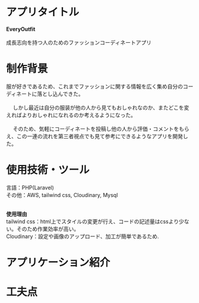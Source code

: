 # アプリタイトル
**EveryOutfit** <br><br>
成長志向を持つ人のためのファッションコーディネートアプリ

# 制作背景
服が好きであるため、これまでファッションに関する情報を広く集め自分のコーディネートに落とし込んできた。<br><br>
　
しかし最近は自分の服装が他の人から見てもおしゃれなのか、またどこを変えればよりおしゃれになれるのか考えるようになった。<br><br>
　
そのため、気軽にコーディネートを投稿し他の人から評価・コメントをもらえ、この一連の流れを第三者視点でも見て参考にできるようなアプリを開発した。

# 使用技術・ツール
言語：PHP(Laravel) <br>
その他：AWS, tailwind css, Cloudinary, Mysql <br><br>
 
 **使用理由** <br>
tailwind css：html上でスタイルの変更が行え、コードの記述量はcssより少ない。そのため作業効率が高い。 <br>
Cloudinary：設定や画像のアップロード、加工が簡単であるため.


# アプリケーション紹介
# 工夫点



